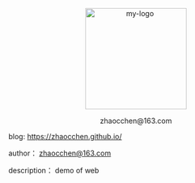 <p align="center">
	<img width="200" height="200" src="./logo.png" alt="my-logo">
	<p align="center">zhaocchen@163.com</p>
</p>

blog: https://zhaocchen.github.io/

author： zhaocchen@163.com

description： demo of web







​    

